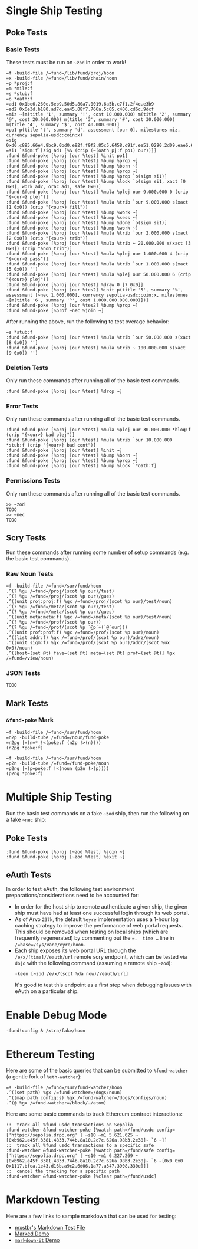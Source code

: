 # Single Ship Testing #

## Poke Tests ##

### Basic Tests ###

These tests must be run on `~zod` in order to work!

```
=f -build-file /=fund=/lib/fund/proj/hoon
=x -build-file /=fund=/lib/fund/chain/hoon
=p *proj:f
=m *mile:f
=s *stub:f
=o *oath:f
=ad1 0x1be6.260e.5eb9.50d5.80a7.0019.6a5b.c7f1.2f4c.e3b9
=ad2 0x6e3d.b180.ad7d.ea45.08f7.766a.5c05.c406.cd6c.9dcf
=miz ~[m(title '1', summary '!', cost 10.000.000) m(title '2', summary '@', cost 20.000.000) m(title '3', summary '#', cost 30.000.000) m(title '4', summary '$', cost 40.000.000)]
=po1 p(title 't', summary 'd', assessment [our 0], milestones miz, currency sepolia-usdc:coin:x)
=sig 0xd0.c895.66e4.8bc9.0bd0.e92f.f9f2.85c5.6458.d91f.ee51.0290.2d09.eae6.6908.f0b4.6443.3d19.3121.987b.842e.8ba5.d8a5.c047.c587.d6f8.8ae2.3f23.df9e.b971.6e3d.f741.921b
=si1 `sigm:f`[sig ad1 [%& (crip (~(oath pj:f po1) our))]]
:fund &fund-poke [%proj [our %test] %init po1]
:fund &fund-poke [%proj [our %test] %bump %prop ~]
:fund &fund-poke [%proj [our %test] %bump %born ~]
:fund &fund-poke [%proj [our %test] %bump %prop ~]
:fund &fund-poke [%proj [our %test] %bump %prop `o(sigm si1)]
:fund &fund-poke [%proj [our %test] %bump %lock `o(sigm si1, xact [0 0x0], work ad2, orac ad1, safe 0x0)]
:fund &fund-poke [%proj [our %test] %mula %plej our 9.000.000 0 (crip "{<our>} plej")]
:fund &fund-poke [%proj [our %test] %mula %trib `our 9.000.000 s(xact [1 0x0]) (crip "{<our>} fill")]
:fund &fund-poke [%proj [our %test] %bump %work ~]
:fund &fund-poke [%proj [our %test] %bump %sess ~]
:fund &fund-poke [%proj [our %test] %bump %done `o(sigm si1)]
:fund &fund-poke [%proj [our %test] %bump %work ~]
:fund &fund-poke [%proj [our %test] %mula %trib `our 2.000.000 s(xact [2 0x0]) (crip "{<our>} trib")]
:fund &fund-poke [%proj [our %test] %mula %trib ~ 20.000.000 s(xact [3 0x0]) (crip "anon trib")]
:fund &fund-poke [%proj [our %test] %mula %plej our 1.000.000 4 (crip "{<our>} pass")]
:fund &fund-poke [%proj [our %test] %mula %trib `our 1.000.000 s(xact [5 0x0]) '']
:fund &fund-poke [%proj [our %test] %mula %plej our 50.000.000 6 (crip "{<our>} plej")]
:fund &fund-poke [%proj [our %test] %draw 0 [7 0x0]]
:fund &fund-poke [%proj [our %tes2] %init p(title '5', summary '%', assessment [~nec 1.000.000], currency sepolia-usdc:coin:x, milestones ~[m(title '6', summary '^', cost 1.000.000.000.000)])]
:fund &fund-poke [%proj [our %tes2] %bump %prop ~]
:fund &fund-poke [%prof ~nec %join ~]
```

After running the above, run the following to test overage behavior:

```
=s *stub:f
:fund &fund-poke [%proj [our %test] %mula %trib `our 50.000.000 s(xact [8 0x0]) '']
:fund &fund-poke [%proj [our %test] %mula %trib ~ 100.000.000 s(xact [9 0x0]) '']
```

### Deletion Tests ###

Only run these commands after running all of the basic test commands.

```
:fund &fund-poke [%proj [our %test] %drop ~]
```

### Error Tests ###

Only run these commands after running all of the basic test commands.

```
:fund &fund-poke [%proj [our %test] %mula %plej our 30.000.000 *bloq:f (crip "{<our>} bad plej")]
:fund &fund-poke [%proj [our %test] %mula %trib `our 10.000.000 *stub:f (crip "{<our>} bad cont")]
:fund &fund-poke [%proj [our %test] %init ~]
:fund &fund-poke [%proj [our %test] %bump %born ~]
:fund &fund-poke [%proj [our %test] %bump %prop ~]
:fund &fund-poke [%proj [our %test] %bump %lock `*oath:f]
```

### Permissions Tests ###

Only run these commands after running all of the basic test commands.

```
>> ~zod
TODO
>> ~nec
TODO
```

## Scry Tests ##

Run these commands after running some number of setup commands (e.g. the basic
test commands).

### Raw Noun Tests ###

```
=f -build-file /=fund=/sur/fund/hoon
.^(? %gu /=fund=/proj/(scot %p our)/test)
.^(? %gu /=fund=/proj/(scot %p our)/gues)
.^((unit proj:proj:f) %gx /=fund=/proj/(scot %p our)/test/noun)
.^(? %gu /=fund=/meta/(scot %p our)/test)
.^(? %gu /=fund=/meta/(scot %p our)/gues)
.^((unit meta:meta:f) %gx /=fund=/meta/(scot %p our)/test/noun)
.^(? %gu /=fund=/prof/(scot %p our))
.^(? %gu /=fund=/prof/(scot %p `@p`+(`@`our)))
.^((unit prof:prof:f) %gx /=fund=/prof/(scot %p our)/noun)
.^((list addr:f) %gx /=fund=/prof/(scot %p our)/adrz/noun)
.^((unit sigm:f) %gx /=fund=/prof/(scot %p our)/addr/(scot %ux 0x0)/noun)
.^([host=(set @t) fave=(set @t) meta=(set @t) prof=(set @t)] %gx /=fund=/view/noun)
```

### JSON Tests ###

```
TODO
```

## Mark Tests ##

### `&fund-poke` Mark ###

```
=f -build-file /=fund=/sur/fund/hoon
=n2p -build-tube /=fund=/noun/fund-poke
=n2pg |=(n=* !<(poke:f (n2p !>(n))))
(n2pg *poke:f)
```

```
=f -build-file /=fund=/sur/fund/hoon
=p2n -build-tube /=fund=/fund-poke/noun
=p2ng |=(p=poke:f !<(noun (p2n !>(p))))
(p2ng *poke:f)
```

# Multiple Ship Testing #

Run the basic test commands on a fake `~zod` ship, then run the following on
a fake `~nec` ship:

## Poke Tests ##

```
:fund &fund-poke [%proj [~zod %test] %join ~]
:fund &fund-poke [%proj [~zod %test] %exit ~]
```

## eAuth Tests ##

In order to test eAuth, the following test environment preparations/considerations
need to be accounted for:

- In order for the host ship to remote authenticate a given ship, the given
  ship must have had at least one successful login through its web portal.
- As of Arvo `237k`, the default `%eyre` implementation uses a 1-hour lag
  caching strategy to improve the performance of web portal requests. This
  should be removed when testing on local ships (which are frequently
  regenerated) by commenting out the `=.  time …` line in
  `/=base=/sys/vane/eyre/hoon`.
- Each ship exposes its web portal URL through the `/e/x/[time]//eauth/url`
  remote scry endpoint, which can be tested via `dojo` with the following
  command (assuming a remote ship `~zod`):
  ```
  -keen [~zod /e/x/(scot %da now)//eauth/url]
  ```
  It's good to test this endpoint as a first step when debugging issues with
  eAuth on a particular ship.

# Enable Debug Mode #

```
-fund!config & /xtra/fake/hoon
```

# Ethereum Testing #

Here are some of the basic queries that can be submitted to `%fund-watcher` (a
gentle fork of `%eth-watcher`):

```
=s -build-file /=fund=/sur/fund-watcher/hoon
.^((set path) %gx /=fund-watcher=/dogs/noun)
.^((map path config:s) %gx /=fund-watcher=/dogs/configs/noun)
.^(@ %gx /=fund-watcher=/block/…/atom)
```

Here are some basic commands to track Ethereum contract interactions:

```
::  track all %fund usdc transactions on Sepolia
:fund-watcher &fund-watcher-poke [%watch path=/fund/usdc config=['https://sepolia.drpc.org' | ~s10 ~m1 5.621.625 ~ [0xb962.e45f.3381.4833.744b.8a10.2c7c.626a.98b3.2e38]~ `6 ~]]
::  track all %fund usdc transactions to a specific safe
:fund-watcher &fund-watcher-poke [%watch path=/fund/safe config=['https://sepolia.drpc.org' | ~s10 ~m1 6.227.269 ~ [0xb962.e45f.3381.4833.744b.8a10.2c7c.626a.98b3.2e38]~ `6 ~[0x0 0x0 0x1117.bfea.1e43.d16b.a9c2.6d06.1a77.a347.3908.330e]]]
::  cancel the tracking for a specific path
:fund-watcher &fund-watcher-poke [%clear path=/fund/usdc]
```

# Markdown Testing #

Here are a few links to sample markdown that can be used for testing:

- [mxstbr's Markdown Test File](https://raw.githubusercontent.com/mxstbr/markdown-test-file/master/TEST.md)
- [Marked Demo](https://marked.js.org/demo/)
- [`markdown-it` Demo](https://markdown-it.github.io/)
